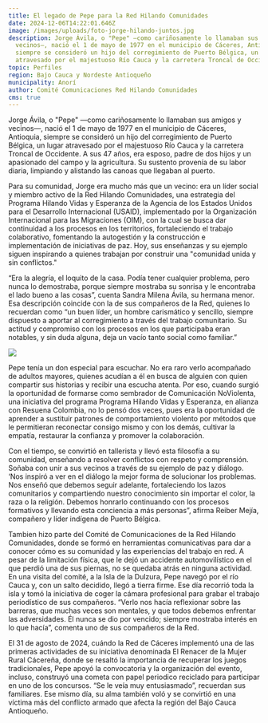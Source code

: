 ```yaml
---
title: El legado de Pepe para la Red Hilando Comunidades
date: 2024-12-06T14:22:01.646Z
image: /images/uploads/foto-jorge-hilando-juntos.jpg
description: Jorge Ávila, o "Pepe" —como cariñosamente lo llamaban sus amigos y
  vecinos—, nació el 1 de mayo de 1977 en el municipio de Cáceres, Antioquia,
  siempre se consideró un hijo del corregimiento de Puerto Bélgica, un lugar
  atravesado por el majestuoso Río Cauca y la carretera Troncal de Occidente
topic: Perfiles
region: Bajo Cauca y Nordeste Antioqueño
municipality: Anorí
author: Comité Comunicaciones Red Hilando Comunidades
cms: true
---
```

Jorge Ávila, o "Pepe" —como cariñosamente lo llamaban sus amigos y vecinos—, nació el 1 de mayo de 1977 en el municipio de Cáceres, Antioquia, siempre se consideró un hijo del corregimiento de Puerto Bélgica, un lugar atravesado por el majestuoso Río Cauca y la carretera Troncal de Occidente. A sus 47 años, era esposo, padre de dos hijos y un apasionado del campo y la agricultura. Su sustento provenía de su labor diaria, limpiando y alistando las canoas que llegaban al puerto. 


Para su comunidad, Jorge era mucho más que un vecino: era un líder social y miembro activo de la Red Hilando Comunidades, una estrategia del Programa Hilando Vidas y Esperanza de la Agencia de los Estados Unidos para el Desarrollo Internacional (USAID), implementado por la Organización Internacional para las Migraciones (OIM), con la cual se busca dar continuidad a los procesos en los territorios, fortaleciendo el trabajo colaborativo, fomentando la autogestión y la construcción e implementación de iniciativas de paz. Hoy, sus enseñanzas y su ejemplo siguen inspirando a quienes trabajan por construir una "comunidad unida y sin conflictos."


“Era la alegría, el loquito de la casa. Podía tener cualquier problema, pero nunca lo demostraba, porque siempre mostraba su sonrisa y le encontraba el lado bueno a las cosas”, cuenta Sandra Milena Ávila, su hermana menor. Esa descripción coincide con la de sus compañeros de la Red, quienes lo recuerdan como “un buen líder, un hombre carismático y sencillo, siempre dispuesto a aportar al corregimiento a través del trabajo comunitario. Su actitud y compromiso con los procesos en los que participaba eran notables, y sin duda alguna, deja un vacío tanto social como familiar.”

![](/images/uploads/foto-jorge-2.jpg)


Pepe tenía un don especial para escuchar. No era raro verlo acompañado de adultos mayores, quienes acudían a él en busca de alguien con quien compartir sus historias y recibir una escucha atenta. Por eso, cuando surgió la oportunidad de formarse como sembrador de Comunicación NoViolenta, una iniciativa del programa Programa Hilando Vidas y Esperanza, en alianza con Resuena Colombia, no lo pensó dos veces, pues era la oportunidad de aprender a sustituir patrones de comportamiento violento por métodos que le permitieran reconectar consigo mismo y con los demás, cultivar la empatía, restaurar la confianza y promover la colaboración. 


Con el tiempo, se convirtió en tallerista y llevó esta filosofía a su comunidad, enseñando a resolver conflictos con respeto y comprensión. Soñaba con unir a sus vecinos a través de su ejemplo de paz y diálogo. ‘Nos inspiró a ver en el diálogo la mejor forma de solucionar los problemas. Nos enseñó que debemos seguir adelante, fortaleciendo los lazos comunitarios y compartiendo nuestro conocimiento sin importar el color, la raza o la religión. Debemos honrarlo continuando con los procesos formativos y llevando esta conciencia a más personas”, afirma Reiber Mejía, compañero y líder indígena de Puerto Bélgica. 


Tambien hizo parte del Comité de Comunicaciones de la Red Hilando Comunidades, donde se formó en herramientas comunicativas para dar a conocer cómo es su comunidad y las experiencias del trabajo en red. A pesar de la limitación física, que le dejó un accidente automovilístico en el que perdió una de sus piernas, no se quedaba atrás en ninguna actividad. En una visita del comité, a la Isla de la Dulzura, Pepe navegó por el río Cauca y, con un salto decidido, llegó a tierra firme. Ese día recorrió toda la isla y tomó la iniciativa de coger la cámara profesional para grabar el trabajo periodístico de sus compañeros. “Verlo nos hacía reflexionar sobre las barreras, que muchas veces son mentales, y que todos debemos enfrentar las adversidades. Él nunca se dio por vencido; siempre mostraba interés en lo que hacía”, comenta uno de sus compañeros de la Red.


El 31 de agosto de 2024, cuándo la Red de Cáceres implementó una de las primeras actividades de su iniciativa denominada El Renacer de la Mujer Rural Cácereña, donde se resaltó la importancia de recuperar los juegos tradicionales, Pepe apoyó la convocatoria y la organización del evento, incluso, construyó una cometa con papel periodico reciclado para participar en uno de los concursos. “Se le veía muy entusiasmado”, recuerdan sus familiares. Ese mismo día, su alma también voló y se convirtió en una víctima más del conflicto armado que afecta la región del Bajo Cauca Antioqueño.